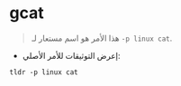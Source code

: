 # gcat

> هذا الأمر هو اسم مستعار لـ `-p linux cat`.

- إعرض التوثيقات للأمر الأصلي:

`tldr -p linux cat`
